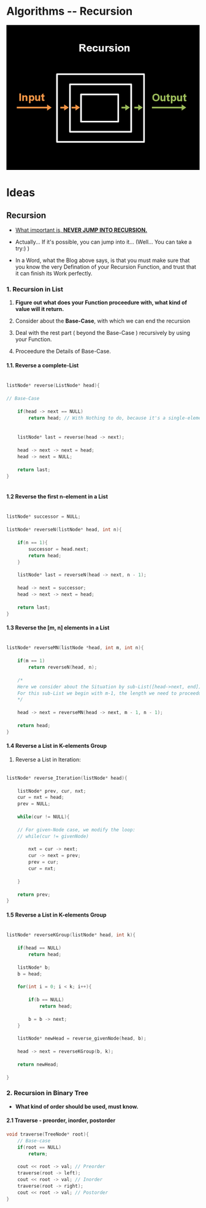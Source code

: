 # Algorithms -- Recursion


![Recursion](/recursion.png)

# Ideas

## Recursion

- [What important is, __NEVER JUMP INTO RECURSION.__](https://medium.com/@daniel.oliver.king/getting-started-with-recursion-f89f57c5b60e)

- Actually... If it's possible, you can jump into it... (Well... You can take a try:) )

- In a Word, what the Blog above says, is that you must make sure that you know the very Defination of your Recursion Function, and trust that it can finish its Work perfectly.

### 1. Recursion in List

1. __Figure out what does your Function proceedure with, what kind of value will it return.__

2. Consider about the __Base-Case__, with which we can end the recursion

3. Deal with the rest part ( beyond the Base-Case ) recursively by using your Function.

4. Proceedure the Details of Base-Case.

#### 1.1. Reverse a complete-List

```C++

listNode* reverse(ListNode* head){

// Base-Case 

    if(head -> next == NULL)
        return head; // With Nothing to do, because it's a single-element List.
    

    listNode* last = reverse(head -> next);

    head -> next -> next = head;
    head -> next = NULL;

    return last;
}



```

#### 1.2 Reverse the first n-element in a List

```C++

listNode* successor = NULL;

listNode* reverseN(listNode* head, int n){

    if(n == 1){
        successor = head.next;
        return head;
    }

    listNode* last = reverseN(head -> next, n - 1);

    head -> next = successor;
    head -> next -> next = head;

    return last;
}

```

#### 1.3 Reverse the [m, n] elements in a List

```C++

listNode* reverseMN(listNode *head, int m, int n){
    
    if(m == 1)
        return reverseN(head, n);

    /*
    Here we consider about the Situation by sub-List([head->next, end]).
    For this sub-List we begin with m-1, the length we need to proceedure is n - 1.
    */

    head -> next = reverseMN(head -> next, m - 1, n - 1);

    return head;
}

```

#### 1.4 Reverse a List in K-elements Group

1. Reverse a List in Iteration:

```C++

listNode* reverse_Iteration(listNode* head){
    
    listNode* prev, cur, nxt;
    cur = nxt = head;
    prev = NULL;

    while(cur != NULL){
        
    // For given-Node case, we modify the loop:
    // while(cur != givenNode)

        nxt = cur -> next;
        cur -> next = prev;
        prev = cur;
        cur = nxt;

    }

    return prev;
}

```

#### 1.5 Reverse a List in K-elements Group

```C++

listNode* reverseKGroup(listNode* head, int k){

    if(head == NULL)
        return head;

    listNode* b;
    b = head;

    for(int i = 0; i < k; i++){
        
        if(b == NULL)
            return head;    
        
        b = b -> next;
    }

    listNode* newHead = reverse_givenNode(head, b);
    
    head -> next = reverseKGroup(b, k);

    return newHead;

}

```

### 2. Recursion in Binary Tree

- __What kind of order should be used, must know.__

#### 2.1 Traverse - preorder, inorder, postorder

```C++
void traverse(TreeNode* root){
    // Base-case
    if(root == NULL)
        return;

    cout << root -> val; // Preorder
    traverse(root -> left);
    cout << root -> val; // Inorder
    traverse(root -> right);
    cout << root -> val; // Postorder
}
```
